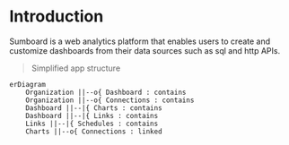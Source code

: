 # Introduction

Sumboard is a web analytics platform that enables users to create and customize dashboards from their data sources such as sql and http APIs.

> Simplified app structure

```mermaid
erDiagram
    Organization ||--o{ Dashboard : contains
    Organization ||--o{ Connections : contains
    Dashboard ||--|{ Charts : contains
    Dashboard ||--|{ Links : contains
    Links ||--|{ Schedules : contains
    Charts ||--o{ Connections : linked
```